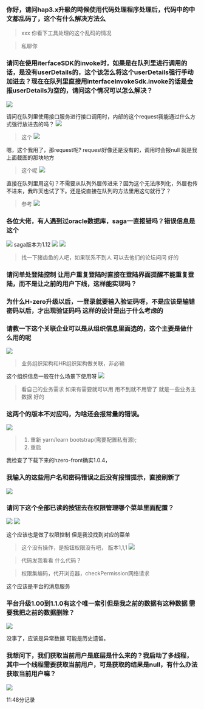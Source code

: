 ### 你好，请问hap3.x升級的時候使用代码处理程序处理后，代码中的中文都乱码了，这个有什么解决方法么
>xxx 你看下工具处理的这个乱码的情况

>私聊你


### 请问在使用iterfaceSDK的invoke时，如果是在队列里进行调用的话，是没有userDetails的，这个该怎么将这个userDetails强行手动加进去？现在在队列里直接用interfaceInvokeSdk.invoke的话是会报userDetails为空的，请问这个情况可以怎么解决？
![](https://img2018.cnblogs.com/blog/1231979/201912/1231979-20191230114225392-583160587.png)

请问在队列里使用接口服务进行接口调用时，内部的这个request我能通过什么方式强行放进去的吗？
![](https://img2018.cnblogs.com/blog/1231979/201912/1231979-20191230114306125-400704560.png)


>这个
![](https://img2018.cnblogs.com/blog/1231979/201912/1231979-20191230114320288-950862063.png)

嗯，这个我用了，那request呢?
request好像还是没有的，调用时会报null
就是我上面截图的那块地方

>这个呢
![](https://img2018.cnblogs.com/blog/1231979/201912/1231979-20191230114343927-996528729.png)

直接在队列里用这句？不需要从队列外层传进来？因为这个无法序列化，外层也传不进来，我昨天也试了下。还是说直接在队列的方法里用这句就行了？

>参考
![](https://img2018.cnblogs.com/blog/1231979/201912/1231979-20191230114408302-590096557.png)



### 各位大佬，有人遇到过oracle数据库，saga一直报错吗？错误信息是这个 
![](https://img2018.cnblogs.com/blog/1231979/201912/1231979-20191230114438260-632447878.png)
saga版本为1.12
![](https://img2018.cnblogs.com/blog/1231979/201912/1231979-20191230114453065-632253235.png)
![](https://img2018.cnblogs.com/blog/1231979/201912/1231979-20191230114500685-1407545023.png)

>找一下猪齿鱼的人吧，如果联系不到人  可以去他们的论坛问问
好的


### 请问单处登陆控制  让用户重复登陆时直接在登陆界面提醒不能重复登陆，而不是让之前的用户下线，这样能实现吗？


### 为什么H-zero升级以后，一登录就要输入验证码呀，不是应该是输错密码以后，才出现验证码吗  这样的设计是出于什么考虑的



### 请教一下这个关联企业可以是从组织信息里面选的，这个主要是做什么用的呢

![](https://img2018.cnblogs.com/blog/1231979/201912/1231979-20191230114539379-102471212.png)

>业务组织架构和HR组织架构做关联，非必输

这个组织信息一般在什么场景下使用呀
![](https://img2018.cnblogs.com/blog/1231979/201912/1231979-20191230114627224-513598768.png)

>看自己的业务需求  如果有需要就可以用   用不到就不用管了  就是一些业务主数据
好的


### 这两个的版本不对应吗，为啥还会报常量的错误。

![](https://img2018.cnblogs.com/blog/1231979/201912/1231979-20191230114648606-699130177.png)

> 1. 重新 yarn/learn bootstrap(需要配置私有源);
>2. 重启

我检查了下载下来的hzero-front确实1.0.4，


### 我输入的这些用户名和密码错误之后没有报错提示，直接刷新了

![](https://img2018.cnblogs.com/blog/1231979/201912/1231979-20191230114720277-795085241.png)



### 请问下这个全部已读的按钮去在权限管理哪个菜单里面配置？

![](https://img2018.cnblogs.com/blog/1231979/201912/1231979-20191230114733407-198345904.png)
![](https://img2018.cnblogs.com/blog/1231979/201912/1231979-20191230114737789-114838588.png)

这个应该也是做了权限控制 但是我没找到对应的菜单

>这个没有操作，是按钮权限没有吧， 版本1,1,1
![](https://img2018.cnblogs.com/blog/1231979/201912/1231979-20191230114827655-1691859642.png)

>代码发我看看
什么代码？

>权限集编码，代开浏览器，checkPermission网络请求

这个应该是平台的消息服务



### 平台升级1.00到1.1.0有这个唯一索引但是我之前的数据有这种数据  需要我把之前的数据删除？

![](https://img2018.cnblogs.com/blog/1231979/201912/1231979-20191230114235686-1081990606.png)

没事了，应该是异常数据  可能是历史遗留。



### 我想问下，我们获取当前用户是底层是什么来的？我启动了多线程，其中一个线程需要获取当前用户，可是获取的结果是null，有什么办法获取当前用户嘛？
![](https://img2018.cnblogs.com/blog/1231979/201912/1231979-20191230114904651-1283366655.png)


11:48分记录
